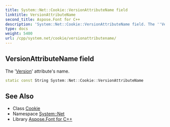 ```yaml
---
title: System::Net::Cookie::VersionAttributeName field
linktitle: VersionAttributeName
second_title: Aspose.Font for C++
description: 'System::Net::Cookie::VersionAttributeName field. The ''Version'' attribute''s name in C++.'
type: docs
weight: 5400
url: /cpp/system.net/cookie/versionattributename/
---
```

## VersionAttributeName field


The '[Version](../../../system/version/)' attribute's name.

```cpp
static const String System::Net::Cookie::VersionAttributeName
```

## See Also

* Class [Cookie](../)
* Namespace [System::Net](../../)
* Library [Aspose.Font for C++](../../../)
